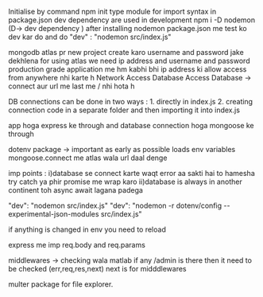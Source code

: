 Initialise by command 
npm init
type module for import syntax in package.json
dev dependency are used in development
npm i -D nodemon (D-> dev dependency )
after installing nodemon package.json me test ko dev kar do and do "dev" : "nodemon src/index.js"

mongodb atlas pr new project create karo
username and password  jake dekhlena 
for using atlas we need ip address and username and password
production grade application me hm kabhi bhi ip address ki allow access from anywhere nhi karte h
Network Access
Database Access
Database -> connect aur url me last me / nhi hota h

DB connections can be done in two ways : 1. directly in index.js  2. creating connection code in a separate folder and then importing it into index.js

app hoga express ke through and database connection hoga mongoose ke through

dotenv package -> important as early as possible loads env variables
mongoose.connect me atlas wala url daal denge

imp points : 
i)database se connect karte waqt error aa sakti hai to hamesha try catch  ya phir promise me wrap karo
ii)database is always in another continent toh async await lagana padega

"dev": "nodemon src/index.js"
"dev": "nodemon -r dotenv/config --experimental-json-modules src/index.js"

if anything is changed in env you need to reload

express me imp req.body and req.params 

middlewares -> checking wala matlab if any /admin is there then it need to be checked 
(err,req,res,next) next is for midddlewares

multer package for file explorer.
